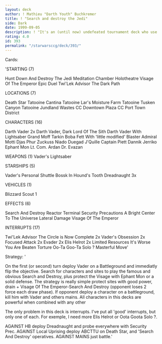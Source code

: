 ```yaml
---
layout: deck
author: ! Mathieu "Darth Youth" Buchkremer
title: ! "Search and destroy the Jedi"
side: Dark
date: 1999-09-05
description: ! "It's an (until now) undefeated tournament deck who use the endor-effect Search and Destroy for 'upgrade' the Visage losses. Play this effect witha hunting light characters by using the characters combos, vader+tarkin,...I've protection against Hidden"
rating: 4.0
id: 393
permalink: "/starwarsccg/deck/393/"
---
```

Cards: 

'STARTING (7)

Hunt Down And Destroy The Jedi
Meditation Chamber
Holotheatre
Visage Of The Emperor
Epic Duel
Twi'Lek Advisor
The Dark Path

LOCATIONS (7)

Death Star
Tatooine Cantina
Tatooine Lar's Moisture Farm
Tatooine Tusken Canyon
Tatooine Jundland Wastes
CC Downtown Plaza
CC Port Town District

CHARACTERS (16)

Darth Vader 2x
Darth Vader, Dark Lord Of The Sith
Darth Vader With Lightsaber
Grand Moff Tarkin
Boba Fett With 'little modified' Blaster
Admiral Motti
Djas Phur
Zuckuss
Niado Duegad
J'Quille
Captain Piett
Dannik Jerriko
Ephant Mon
Lt. Com. Ardan
Dr. Evazan

WEAPONS (1)
Vader's Lightsaber

STARSHIPS (5)

Vader's Personal Shuttle
Bossk In Hound's Tooth
Dreadnaught 3x

VEHICLES (1)

Blizzard Scout 1

EFFECTS (6)

Search And Destroy
Reactor Terminal
Security Precautions
A Bright Center To The Universe
Lateral Damage
Visage Of The Emperor

INTERRUPTS (17)

Twi'Lek Advisor
The Circle is Now Complete 2x
Vader's Obsession 2x
Focused Attack 2x
Evader 2x
Elis Helrot 2x
Limited Resources
It's Worse
You Are Beaten
Torture
Oo-Ta Goo-Ta Solo ?
Masterful Move'

Strategy: '

On the first (or second) turn deploy Vader on a Battleground and immediatly flip the objective. Search for characters and sites to play the famous
and obvious Search and Destroy, plus protect the Visage with Ephant Mon or a solid defense.
The strategy is really simple protect sites with good power, drain + Visage Of The Emperor-Search And Destroy (opponent loses 2 force each draw phase).
If opponent deploy a character on a battleground, kill him with Vader and others mains. All characters in this decks are powerful when combined with any other 

The only problem in this deck is interrupts. I've put all 'good' interrupts, but only one of each. For exemple, I need more Elis Helrot or Oota Goota Solo ?.

AGAINST HB deploy Dreadnaught and probe everywhere with Security Prec.
AGAINST Local Uprising deploy ABCTTU on Death Star, and 'Search And Destroy' operatives.
AGAINST MAINS just battle.'
